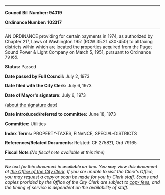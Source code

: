 

********

**Council Bill Number: 94019**
   
**Ordinance Number: 102317**
********

 AN ORDINANCE providing for certain payments in 1974, as authorized by Chapter 217, Laws of Washington 1951 (RCW 35.21.430-450) to all taxing districts within which are located the properties acquired from the Puget Sound Power & Light Company on March 5, 1951, pursuant to Ordinance 79165.

**Status:** Passed
   
**Date passed by Full Council:** July 2, 1973
   
**Date filed with the City Clerk:** July 6, 1973
   
**Date of Mayor's signature:** July 6, 1973
   
[(about the signature date)](/~public/approvaldate.htm)
   
   
   
**Date introduced/referred to committee:** June 18, 1973
   
**Committee:** Utilities
   
   
**Index Terms:** PROPERTY-TAXES, FINANCE, SPECIAL-DISTRICTS

**References/Related Documents:** Related: CF 275821, Ord 79165

**Fiscal Note:**_(No fiscal note available at this time)_
********

_No text for this document is available on-line. You may view this document at [the Office of the City Clerk](http://www.seattle.gov/leg/clerk/contactUs.htm). If you are unable to visit the Clerk's Office, you may request a copy or scan be made for you by Clerk staff. Scans and copies provided by the Office of the City Clerk are subject to [copy fees](http://clerk.seattle.gov/~public/clerkfees.htm), and the timing of service is dependent on the availability of staff._

